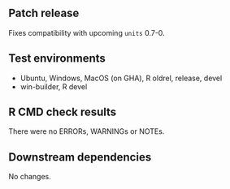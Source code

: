 ## Patch release

Fixes compatibility with upcoming `units` 0.7-0.

## Test environments

* Ubuntu, Windows, MacOS (on GHA), R oldrel, release, devel
* win-builder, R devel

## R CMD check results

There were no ERRORs, WARNINGs or NOTEs.

## Downstream dependencies

No changes.
